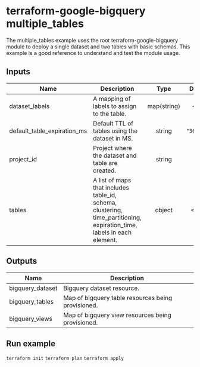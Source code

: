 # terraform-google-bigquery multiple_tables
The multiple_tables example uses the root terraform-google-bigquery module
to deploy a single dataset and two tables with basic schemas.
This example is a good reference to understand and test the module usage.

<!-- BEGINNING OF PRE-COMMIT-TERRAFORM DOCS HOOK -->
## Inputs

| Name | Description | Type | Default | Required |
|------|-------------|:----:|:-----:|:-----:|
| dataset\_labels | A mapping of labels to assign to the table. | map(string) | `<map>` | no |
| default\_table\_expiration\_ms | Default TTL of tables using the dataset in MS. | string | `"3600000"` | no |
| project\_id | Project where the dataset and table are created. | string | n/a | yes |
| tables | A list of maps that includes table_id, schema, clustering, time_partitioning, expiration_time, labels in each element. | object | `<list>` | no |

## Outputs

| Name | Description |
|------|-------------|
| bigquery\_dataset | Bigquery dataset resource. |
| bigquery\_tables | Map of bigquery table resources being provisioned. |
| bigquery\_views | Map of bigquery view resources being provisioned. |

<!-- END OF PRE-COMMIT-TERRAFORM DOCS HOOK -->

## Run example
`terraform init`
`terraform plan`
`terraform apply`
